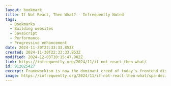 ```yaml
---
layout: bookmark
title: If Not React, Then What? - Infrequently Noted
tags:
  - Bookmarks
  - Building websites
  - JavaScript
  - Performance
  - Progressive enhancement
date: 2024-11-30T22:33:33.853Z
created: 2024-11-30T22:33:33.853Z
modified: 2024-12-03T10:15:47.902Z
link: https://infrequently.org/2024/11/if-not-react-then-what/
id: 912025427
excerpt: Frameworkism is now the dominant creed of today's frontend discourse, and it's bullshit. We owe it to ourselves and to our users to reject dogma and embrace engineering as a discipline that strives to serve users first and foremost.
image: https://infrequently.org/2024/11/if-not-react-then-what/spa-decision-tree.png
---
```

